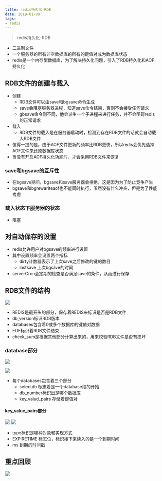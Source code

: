 ```yaml
--- 
title: redis持久化-RDB 
date: 2019-01-08
tags: 
- redis 
---
```

> redis持久化-RDB
- 二进制文件
- 一个服务器的所有非空数据库的所有的键值对成为数据库状态
- redis是一个内存型数据库，为了解决持久化问题，引入了RDB持久化和AOF持久化
## RDB文件的创建与载入
- 创建
    - RDB文件可以由save和bgsave命令生成
    - save会阻塞服务器进程，知道save命令结束，否则不会接受任何请求
    - gbsave命令则不同，他会派生一个子进程来进行任务，并不会阻碍redis的正常请求
- 载入
    - RDB文件的载入是在服务器启动时，检测到存在RDB文件的话就会自动载入RDB文件
- 值得一提的是，由于AOF文件更新的频率比RDB更快，所以redis会优先选择AOF文件来还原数据库状态
- 当没有开启AOF持久化功能时，才会采用RDB文件来恢复
### save和bgsave的互斥性
- 在bgsave期间，bgsave和save服务器会拒绝，这是因为为了防止竞争产生
- bgsave和bgrewariteaof也不能同时执行，虽然没有什么冲突，但是为了性能考虑
### 载入状态下服务器的状态
- 阻塞
## 对自动保存的设置
- redis允许用户对bgsave的频率进行设置
- 其中设置频率会设置两个指标
    - dirty计数器表示了上次save之后修改的键的数目
    - lastsave 上次bgsave的时间
- serverCron会定期的检查是否满足save的条件，从而进行保存
## RDB文件的结构
![](https://cdn.jsdelivr.net/gh/nber1994/fu0k@master/uPic/20181118184724932_1056938818.png)
- REDIS是最开头的部分，保存着REDIS来标识是否是RDB文件
- db_version标识RDB版本
- databases包含着0或多个数据库的键值对数据
- EOF标识着RDB文件结束
- check_sum是根据其他部分计算出来的，用来校验RDB文件是否有损坏

### database部分
![](https://cdn.jsdelivr.net/gh/nber1994/fu0k@master/uPic/20181118185640663_2133469789.png)

![](https://cdn.jsdelivr.net/gh/nber1994/fu0k@master/uPic/20181118185656485_692289764.png)
- 每个databases包含着三个部分
    - selectdb 标志着是一个database段的开始
    - db_number标识出是哪个数据库
    - key_valud_pairs 存储着键值对
#### key_value_pairs部分
![](https://cdn.jsdelivr.net/gh/nber1994/fu0k@master/uPic/20181118185945179_247664102.png)
![](https://cdn.jsdelivr.net/gh/nber1994/fu0k@master/uPic/20181118190104694_667254428.png)
- type标识是哪种对象和实现方式
- EXPIRETIME 标志位，标识接下来读入的是一个到期时间
- ms 到期的时间戳
## 重点回顾
![](https://cdn.jsdelivr.net/gh/nber1994/fu0k@master/uPic/20181118190312976_385566762.png)
